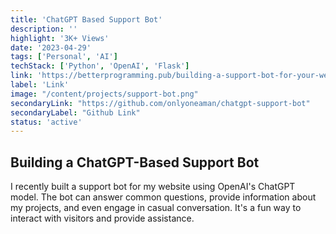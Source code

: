 ```yaml
---
title: 'ChatGPT Based Support Bot'
description: ''
highlight: '3K+ Views'
date: '2023-04-29'
tags: ['Personal', 'AI']
techStack: ['Python', 'OpenAI', 'Flask']
link: 'https://betterprogramming.pub/building-a-support-bot-for-your-website-using-python-openai-3cde0a6b5e91'
label: 'Link'
image: "/content/projects/support-bot.png"
secondaryLink: "https://github.com/onlyoneaman/chatgpt-support-bot"
secondaryLabel: "Github Link"
status: 'active'
---
```


## Building a ChatGPT-Based Support Bot

I recently built a support bot for my website using OpenAI's ChatGPT model. The bot can answer common questions, provide information about my projects, and even engage in casual conversation. It's a fun way to interact with visitors and provide assistance.

